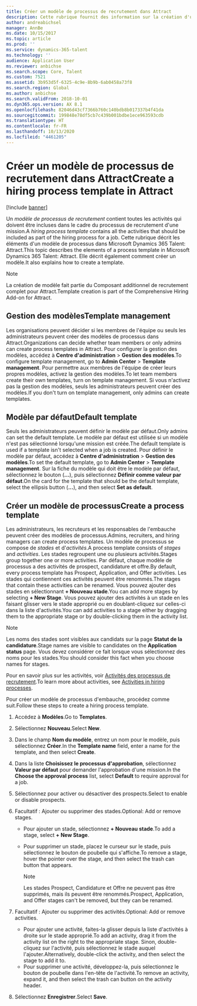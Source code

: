 ```yaml
---
title: Créer un modèle de processus de recrutement dans Attract
description: Cette rubrique fournit des information sur la création d'un modèle de processus de recrutement dans Attract.
author: andreabichsel
manager: AnnBe
ms.date: 10/15/2017
ms.topic: article
ms.prod: ''
ms.service: dynamics-365-talent
ms.technology: ''
audience: Application User
ms.reviewer: anbichse
ms.search.scope: Core, Talent
ms.custom: 7521
ms.assetid: 3b953d5f-6325-4c9e-8b9b-6ab0458a73f8
ms.search.region: Global
ms.author: anbichse
ms.search.validFrom: 2018-10-01
ms.dyn365.ops.version: AX 8.1
ms.openlocfilehash: 82046d43cf7366b760c140bdb8b017337b4f41da
ms.sourcegitcommit: 199848e78df5cb7c439b001bdbe1ece963593cdb
ms.translationtype: HT
ms.contentlocale: fr-FR
ms.lasthandoff: 10/13/2020
ms.locfileid: "4461205"
---
```

# <a name="create-a-hiring-process-template-in-attract"></a><span data-ttu-id="3f050-103">Créer un modèle de processus de recrutement dans Attract</span><span class="sxs-lookup"><span data-stu-id="3f050-103">Create a hiring process template in Attract</span></span>

[!include [banner](includes/banner.md)]

<span data-ttu-id="3f050-104">Un *modèle de processus de recrutement* contient toutes les activités qui doivent être incluses dans le cadre du processus de recrutement d'une mission.</span><span class="sxs-lookup"><span data-stu-id="3f050-104">A *hiring process template* contains all the activities that should be included as part of the hiring process for a job.</span></span> <span data-ttu-id="3f050-105">Cette rubrique décrit les éléments d'un modèle de processus dans Microsoft Dynamics 365 Talent: Attract.</span><span class="sxs-lookup"><span data-stu-id="3f050-105">This topic describes the elements of a process template in Microsoft Dynamics 365 Talent: Attract.</span></span> <span data-ttu-id="3f050-106">Elle décrit également comment créer un modèle.</span><span class="sxs-lookup"><span data-stu-id="3f050-106">It also explains how to create a template.</span></span>

> [!NOTE]
> <span data-ttu-id="3f050-107">La création de modèle fait partie du Composant additionnel de recrutement complet pour Attract.</span><span class="sxs-lookup"><span data-stu-id="3f050-107">Template creation is part of the Comprehensive Hiring Add-on for Attract.</span></span>

## <a name="template-management"></a><span data-ttu-id="3f050-108">Gestion des modèles</span><span class="sxs-lookup"><span data-stu-id="3f050-108">Template management</span></span>

<span data-ttu-id="3f050-109">Les organisations peuvent décider si les membres de l'équipe ou seuls les administrateurs peuvent créer des modèles de processus dans Attract.</span><span class="sxs-lookup"><span data-stu-id="3f050-109">Organizations can decide whether team members or only admins can create process templates in Attract.</span></span> <span data-ttu-id="3f050-110">Pour configurer la gestion des modèles, accédez à **Centre d'administration** \> **Gestion des modèles**.</span><span class="sxs-lookup"><span data-stu-id="3f050-110">To configure template management, go to **Admin Center** \> **Template management**.</span></span> <span data-ttu-id="3f050-111">Pour permettre aux membres de l'équipe de créer leurs propres modèles, activez la gestion des modèles.</span><span class="sxs-lookup"><span data-stu-id="3f050-111">To let team members create their own templates, turn on template management.</span></span> <span data-ttu-id="3f050-112">Si vous n'activez pas la gestion des modèles, seuls les administrateurs peuvent créer des modèles.</span><span class="sxs-lookup"><span data-stu-id="3f050-112">If you don't turn on template management, only admins can create templates.</span></span>

## <a name="default-template"></a><span data-ttu-id="3f050-113">Modèle par défaut</span><span class="sxs-lookup"><span data-stu-id="3f050-113">Default template</span></span>

<span data-ttu-id="3f050-114">Seuls les administrateurs peuvent définir le modèle par défaut.</span><span class="sxs-lookup"><span data-stu-id="3f050-114">Only admins can set the default template.</span></span> <span data-ttu-id="3f050-115">Le modèle par défaut est utilisée si un modèle n'est pas sélectionné lorsqu'une mission est créée.</span><span class="sxs-lookup"><span data-stu-id="3f050-115">The default template is used if a template isn't selected when a job is created.</span></span> <span data-ttu-id="3f050-116">Pour définir le modèle par défaut, accédez à **Centre d'administration** \> **Gestion des modèles**.</span><span class="sxs-lookup"><span data-stu-id="3f050-116">To set the default template, go to **Admin Center** \> **Template management**.</span></span> <span data-ttu-id="3f050-117">Sur la fiche du modèle qui doit être le modèle par défaut, sélectionnez le bouton (**...**), puis sélectionnez **Définir comme valeur par défaut**.</span><span class="sxs-lookup"><span data-stu-id="3f050-117">On the card for the template that should be the default template, select the ellipsis button (**...**), and then select **Set as default**.</span></span>

## <a name="create-a-process-template"></a><span data-ttu-id="3f050-118">Créer un modèle de processus</span><span class="sxs-lookup"><span data-stu-id="3f050-118">Create a process template</span></span>

<span data-ttu-id="3f050-119">Les administrateurs, les recruteurs et les responsables de l'embauche peuvent créer des modèles de processus.</span><span class="sxs-lookup"><span data-stu-id="3f050-119">Admins, recruiters, and hiring managers can create process templates.</span></span> <span data-ttu-id="3f050-120">Un modèle de processus se compose de *stades* et d'*activités*.</span><span class="sxs-lookup"><span data-stu-id="3f050-120">A process template consists of *stages* and *activities*.</span></span> <span data-ttu-id="3f050-121">Les stades regroupent une ou plusieurs activités.</span><span class="sxs-lookup"><span data-stu-id="3f050-121">Stages group together one or more activities.</span></span> <span data-ttu-id="3f050-122">Par défaut, chaque modèle de processus a des activités de prospect, candidature et offre.</span><span class="sxs-lookup"><span data-stu-id="3f050-122">By default, every process template has Prospect, Application, and Offer activities.</span></span> <span data-ttu-id="3f050-123">Les stades qui contiennent ces activités peuvent être renommés.</span><span class="sxs-lookup"><span data-stu-id="3f050-123">The stages that contain these activities can be renamed.</span></span> <span data-ttu-id="3f050-124">Vous pouvez ajouter des stades en sélectionnant **+ Nouveau stade**.</span><span class="sxs-lookup"><span data-stu-id="3f050-124">You can add more stages by selecting **+ New Stage**.</span></span> <span data-ttu-id="3f050-125">Vous pouvez ajouter des activités à un stade en les faisant glisser vers le stade approprié ou en doublant-cliquez sur celles-ci dans la liste d'activités.</span><span class="sxs-lookup"><span data-stu-id="3f050-125">You can add activities to a stage either by dragging them to the appropriate stage or by double-clicking them in the activity list.</span></span>

> [!NOTE]
> <span data-ttu-id="3f050-126">Les noms des stades sont visibles aux candidats sur la page **Statut de la candidature**.</span><span class="sxs-lookup"><span data-stu-id="3f050-126">Stage names are visible to candidates on the **Application status** page.</span></span> <span data-ttu-id="3f050-127">Vous devez considérer ce fait lorsque vous sélectionnez des noms pour les stades.</span><span class="sxs-lookup"><span data-stu-id="3f050-127">You should consider this fact when you choose names for stages.</span></span>

<span data-ttu-id="3f050-128">Pour en savoir plus sur les activités, voir [Activités des processus de recrutement](./activities-attract.md).</span><span class="sxs-lookup"><span data-stu-id="3f050-128">To learn more about activities, see [Activities in hiring processes](./activities-attract.md).</span></span>

<span data-ttu-id="3f050-129">Pour créer un modèle de processus d'embauche, procédez comme suit.</span><span class="sxs-lookup"><span data-stu-id="3f050-129">Follow these steps to create a hiring process template.</span></span>

1. <span data-ttu-id="3f050-130">Accédez à **Modèles**.</span><span class="sxs-lookup"><span data-stu-id="3f050-130">Go to **Templates**.</span></span>
2. <span data-ttu-id="3f050-131">Sélectionnez **Nouveau**.</span><span class="sxs-lookup"><span data-stu-id="3f050-131">Select **New**.</span></span>
3. <span data-ttu-id="3f050-132">Dans le champ **Nom du modèle**, entrez un nom pour le modèle, puis sélectionnez **Créer**.</span><span class="sxs-lookup"><span data-stu-id="3f050-132">In the **Template name** field, enter a name for the template, and then select **Create**.</span></span>
4. <span data-ttu-id="3f050-133">Dans la liste **Choisissez le processus d'approbation**, sélectionnez **Valeur par défaut** pour demander l'approbation d'une mission.</span><span class="sxs-lookup"><span data-stu-id="3f050-133">In the **Choose the approval process** list, select **Default** to require approval for a job.</span></span>
5. <span data-ttu-id="3f050-134">Sélectionnez pour activer ou désactiver des prospects.</span><span class="sxs-lookup"><span data-stu-id="3f050-134">Select to enable or disable prospects.</span></span>
6. <span data-ttu-id="3f050-135">Facultatif : Ajouter ou supprimer des stades.</span><span class="sxs-lookup"><span data-stu-id="3f050-135">Optional: Add or remove stages.</span></span>

    - <span data-ttu-id="3f050-136">Pour ajouter un stade, sélectionnez **+ Nouveau stade**.</span><span class="sxs-lookup"><span data-stu-id="3f050-136">To add a stage, select **+ New Stage**.</span></span>
    - <span data-ttu-id="3f050-137">Pour supprimer un stade, placez le curseur sur le stade, puis sélectionnez le bouton de poubelle qui s'affiche.</span><span class="sxs-lookup"><span data-stu-id="3f050-137">To remove a stage, hover the pointer over the stage, and then select the trash can button that appears.</span></span>

        > [!NOTE]
        > <span data-ttu-id="3f050-138">Les stades Prospect, Candidature et Offre ne peuvent pas être supprimés, mais ils peuvent être renommés.</span><span class="sxs-lookup"><span data-stu-id="3f050-138">Prospect, Application, and Offer stages can't be removed, but they can be renamed.</span></span>

7. <span data-ttu-id="3f050-139">Facultatif : Ajouter ou supprimer des activités.</span><span class="sxs-lookup"><span data-stu-id="3f050-139">Optional: Add or remove activities.</span></span>

    - <span data-ttu-id="3f050-140">Pour ajouter une activité, faites-la glisser depuis la liste d'activités à droite sur le stade approprié.</span><span class="sxs-lookup"><span data-stu-id="3f050-140">To add an activity, drag it from the activity list on the right to the appropriate stage.</span></span> <span data-ttu-id="3f050-141">Sinon, double-cliquez sur l'activité, puis sélectionnez le stade auquel l'ajouter.</span><span class="sxs-lookup"><span data-stu-id="3f050-141">Alternatively, double-click the activity, and then select the stage to add it to.</span></span>
    - <span data-ttu-id="3f050-142">Pour supprimer une activité, développez-la, puis sélectionnez le bouton de poubelle dans l'en-tête de l'activité.</span><span class="sxs-lookup"><span data-stu-id="3f050-142">To remove an activity, expand it, and then select the trash can button on the activity header.</span></span>

8. <span data-ttu-id="3f050-143">Sélectionnez **Enregistrer**.</span><span class="sxs-lookup"><span data-stu-id="3f050-143">Select **Save**.</span></span>
